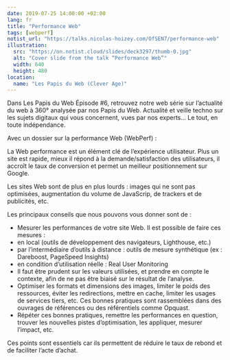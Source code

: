 ```yaml
---
date: 2019-07-25 14:00:00 +02:00
lang: fr
title: "Performance Web"
tags: [webperf]
notist_url: "https://talks.nicolas-hoizey.com/OfSEN7/performance-web"
illustration:
  src: "https://on.notist.cloud/slides/deck3297/thumb-0.jpg"
  alt: "Cover slide from the talk “Performance Web”"
  width: 640
  height: 480
location:
  name: "Les Papis du Web (Clever Age)"
---
```


Dans Les Papis du Web Épisode #6, retrouvez notre web série sur l’actualité du web à 360° analysée par nos Papis du Web. Actualité et veille techno sur les sujets digitaux qui vous concernent, vues par nos experts… Le tout, en toute indépendance.

Avec un dossier sur la performance Web (WebPerf) :

La Web performance est un élément clé de l’expérience utilisateur. Plus un site est rapide, mieux il répond à la demande/satisfaction des utilisateurs, il accroît le taux de conversion et permet un meilleur positionnement sur Google.

Les sites Web sont de plus en plus lourds : images qui ne sont pas optimisées, augmentation du volume de JavaScrip, de trackers et de publicités, etc.

Les principaux conseils que nous pouvons vous donner sont de :
<ul>
<li>Mesurer les performances de votre site Web. Il est possible de faire ces mesures :</li>
<li>en local (outils de développement des navigateurs, Lighthouse, etc.)</li>
<li>par l’intermédiaire d’outils à distance : outils de mesure synthétique (ex : Dareboost, PageSpeed Insights)</li>
<li>en condition d’utilisation réelle : Real User Monitoring</li>
<li>Il faut être prudent sur les valeurs utilisées, et prendre en compte le contexte, afin de ne pas être biaisé sur le résultat de l’analyse.</li>
<li>Optimiser les formats et dimensions des images, limiter le poids des ressources, éviter les redirections, mettre en cache, limiter les usages de services tiers, etc. Ces bonnes pratiques sont rassemblées dans des ouvrages de références ou des référentiels comme Opquast.</li>
<li>Répéter ces bonnes pratiques, remettre les performances en question, trouver les nouvelles pistes d’optimisation, les appliquer, mesurer l’impact, etc.</li>
</ul>

Ces points sont essentiels car ils permettent de réduire le taux de rebond et de faciliter l’acte d’achat.

